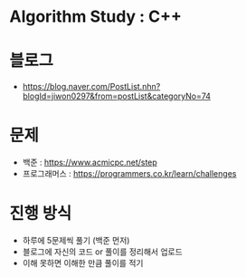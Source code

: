 # Algorithm Study : C++
# 블로그
- https://blog.naver.com/PostList.nhn?blogId=jiwon0297&from=postList&categoryNo=74
# 문제
- 백준 : https://www.acmicpc.net/step
- 프로그래머스 : https://programmers.co.kr/learn/challenges
# 진행 방식
- 하루에 5문제씩 풀기 (백준 먼저)
- 블로그에 자신의 코드 or 풀이를 정리해서 업로드
- 이해 못하면 이해한 만큼 풀이를 적기
